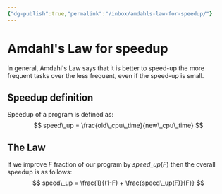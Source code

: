 ```yaml
---
{"dg-publish":true,"permalink":"/inbox/amdahls-law-for-speedup/"}
---
```




# Amdahl's Law for speedup
In general, Amdahl's Law says that it is better to speed-up the more frequent tasks over the less frequent, even if the speed-up is small.

## Speedup definition
Speedup of a program is defined as:
$$
speed\_up = \frac{old\_cpu\_time}{new\_cpu\_time}
$$
## The Law
If we improve $F$ fraction of our program by $speed\_up(F)$ then the overall speedup is as follows:
$$
speed\_up = \frac{1}{(1-F) + \frac{speed\_up(F)}{F}}
$$